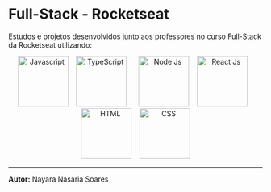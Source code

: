 # Full-Stack - Rocketseat

Estudos e projetos desenvolvidos junto aos professores no curso Full-Stack da Rocketseat utilizando:

<div align="center">
  <img alt="Javascript" height="100" src="https://github.com/user-attachments/assets/2aebfe36-328e-482a-9ea6-f1f40cbb62ee"> &nbsp;&nbsp;
  <img alt="TypeScript" height="100" src="https://github.com/user-attachments/assets/b1c71101-c2b8-44d9-9123-732cb5124427"> &nbsp;&nbsp;&nbsp;&nbsp;
  <img alt="Node Js" height="100" src="https://github.com/user-attachments/assets/6160b91f-75d5-47e3-9d84-04cf8c0ab5fc"> &nbsp;&nbsp;
  <img alt="React Js" height="100" src="https://github.com/user-attachments/assets/0844c37c-3713-4ad3-aa9d-be759541f7f8"> &nbsp;&nbsp;
  <img alt="HTML" height="100" src="https://github.com/user-attachments/assets/21309435-c0bc-4371-b275-472d92028e17"> &nbsp;&nbsp;
  <img alt="CSS" height="100" src="https://github.com/user-attachments/assets/fb0d1bca-a394-48b3-8920-f07401bb56c8">
</div>

---

**Autor:** Nayara Nasaria Soares
